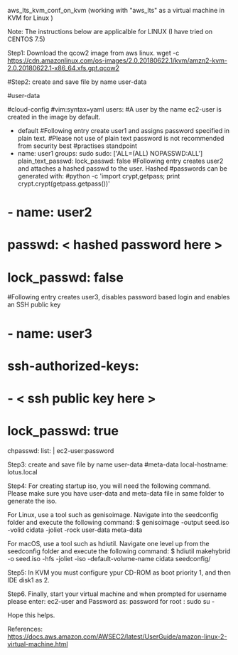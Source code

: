  aws_lts_kvm_conf_on_kvm (working with "aws_lts"  as a virtual machine in KVM for Linux )

 Note: The instructions  below are applicalble for LINUX (I have tried on CENTOS 7.5)

Step1: Download the qcow2 image from aws linux.
wget -c https://cdn.amazonlinux.com/os-images/2.0.20180622.1/kvm/amzn2-kvm-2.0.20180622.1-x86_64.xfs.gpt.qcow2

#Step2: create and save file by name user-data

#user-data

#cloud-config
#vim:syntax=yaml
users:
#A user by the name ec2-user is created in the image by default.
  - default
#Following entry create user1 and assigns password specified in plain text.
#Please not use of plain text password is not recommended from security best
#practises standpoint
  - name: user1
    groups: sudo
    sudo: ['ALL=(ALL) NOPASSWD:ALL']
    plain_text_passwd: <password>
    lock_passwd: false
#Following entry creates user2 and attaches a hashed passwd to the user. Hashed
#passwords can be generated with:
#python -c 'import crypt,getpass; print crypt.crypt(getpass.getpass())'
#  - name: user2
#    passwd: < hashed password here >
#    lock_passwd: false
#Following entry creates user3, disables password based login and enables an SSH public key
#  - name: user3
#    ssh-authorized-keys:
#            - < ssh public key here >
#    lock_passwd: true

chpasswd:
  list: |
    ec2-user:password

Step3: create and save file by name user-data
 #meta-data
 local-hostname: lotus.local
 
Step4: For creating startup iso, you will need the following command.
       Please make sure you have user-data and meta-data file in same folder to generate the iso.

For Linux, use a tool such as genisoimage. Navigate into the seedconfig folder and execute the following command: 
$ genisoimage -output seed.iso -volid cidata -joliet -rock user-data meta-data

For macOS, use a tool such as hdiutil. Navigate one level up from the seedconfig folder and execute the following command: 
$ hdiutil makehybrid -o seed.iso -hfs -joliet -iso -default-volume-name cidata seedconfig/

Step5: In KVM you must configure ypur CD-ROM as boot priority 1, and then IDE disk1 as 2.

Step6. Finally,  start your virtual machine and when prompted for username please enter: ec2-user and Password as: password
for root : sudo su -

Hope this helps.

References:
https://docs.aws.amazon.com/AWSEC2/latest/UserGuide/amazon-linux-2-virtual-machine.html
